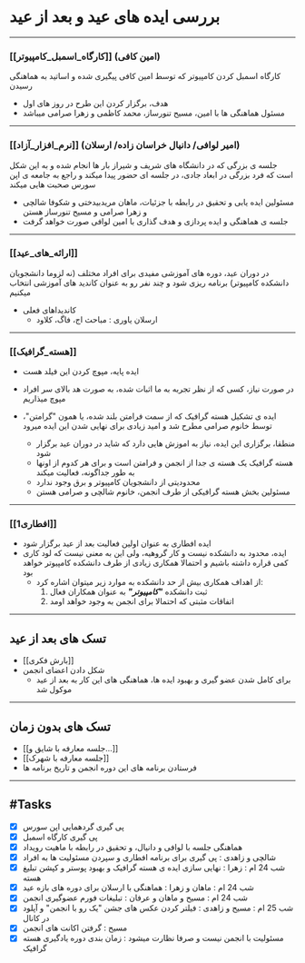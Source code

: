 # بررسی ایده های عید و بعد از عید


---
### [[کارگاه_اسمبل_کامپیوتر]] (امین کافی)

کارگاه اسمبل کردن کامپیوتر که توسط امین کافی پیگیری شده و اساتید به هماهنگی رسیدن
* هدف، برگزار کردن این طرح در روز های اول 
* مسئول هماهنگی ها با امین، مسیح تنورساز، محمد کاظمی و زهرا صرامی میباشد


---
### [[نرم_افزار_آزاد]] (امیر لوافی/ دانیال خراسان زاده/ ارسلان)

جلسه ی بزرگی که در دانشگاه های شریف و شیراز بار ها انجام شده و به این شکل است که فرد بزرگی در ابعاد جادی، در جلسه ای حضور پیدا میکند و راجع به جامعه ی اپن سورس صحبت هایی میکند
* مسئولین ایده یابی و تحقیق در رابطه با جزئیات، ماهان مریدبیدختی و شکوفا شالچی و زهرا صرامی و مسیح تنورساز هستن
* جلسه ی هماهنگی و ایده پردازی و هدف گذاری با امین لوافی صورت خواهد گرفت


---
### [[ارائه_های_عید]]

در دوران عید، دوره های آموزشی مفیدی برای افراد مختلف (نه لزوما دانشجویان دانشکده کامپیوتر) برنامه ریزی شود و چند نفر رو به عنوان کاندید های آموزشی انتخاب میکنیم

- کاندیداهای فعلی
	* ارسلان یاوری : مباحث اج، فاگ، کلاود


---
### [[هسته_گرافیک]]

* ایده پایه، مپوچ کردن این فیلد هست
* در صورت نیاز، کسی که از نظر تجربه به ما اثبات شده، به صورت هد بالای سر افراد مپوچ میذاریم


* ایده ی تشکیل هسته گرافیک که از سمت فرامتن بلند شده، یا همون "گرامتن"، توسط خانوم صرامی مطرح شد و امید زیادی برای نهایی شدن این ایده میرود
	* منطقا، برگزاری این ایده، نیاز به اموزش هایی دارد که شاید در دوران عید برگزار شود
	* هسته گرافیک یک هسته ی جدا از انجمن و فرامتن است و برای هر کدوم از اونها به طور جداگونه، فعالیت میکند
	* محدودیتی از دانشجویان کامپیوتر و برق وجود ندارد
	* مسئولین بخش هسته گرافیکی از طرف انجمن، خانوم شالچی و صرامی هستن


---
### [[افطاری1]]

* ایده افطاری به عنوان اولین فعالیت بعد از عید برگزار شود
* ایده، محدود به دانشکده نیست و کار گروهیه، ولی این به معنی نیست که لود کاری کمی قراره داشته باشیم و احتمالا همکاری زیادی از طرف دانشکده کامپیوتر خواهد بود
	* از اهداف همکاری بیش از حد دانشکده به موارد زیر میتوان اشاره کرد:
		1. ثبت دانشکده ***"کامپیوتر"*** به عنوان همکاران فعال
		2. اتفاقات مثبتی که احتمالا برای انجمن به وجود خواهد اومد


---
## تسک های بعد از عید

- [[بارش فکری]]
- شکل دادن اعضای انجمن
	- برای کامل شدن عضو گیری و بهبود ایده ها، هماهنگی های این کار به بعد از عید موکول شد


---
## تسک های بدون زمان

* [[جلسه معارفه با شایق و...]]
* [[جلسه معارفه با شهرک]]
* فرستادن برنامه های این دوره انجمن و تاریخ برنامه ها


---
## #Tasks

- [x] پی گیری گردهمایی اپن سورس
- [x] پی گیری کارگاه اسمبل
- [x] هماهنگی جلسه با لوافی و دانیال، و تحقیق در رابطه با ماهیت رویداد
- [x] شالچی و زاهدی : پی گیری برای برنامه افطاری و سپردن مسئولیت ها به افراد
- [x] شب 24 ام : زهرا : نهایی سازی ایده ی هسته گرافیک و بهبود پوستر و کپشن تبلیغ هسته
- [x] شب 24 ام : ماهان و زهرا : هماهنگی با ارسلان برای دوره های بازه عید
- [x] شب 24 ام : مسیح و ماهان و عرفان : تبلیغات فورم عضوگیری انجمن
- [x] شب 25 ام : مسیح و زاهدی : فیلتر کردن عکس های جشن "یک رو با انجمن" و آپلود در کانال
- [x] مسیح : گرفتن اکانت های انجمن
- [x] مسئولیت با انجمن نیست و صرفا نظارت میشود : زمان بندی دوره یادگیری هسته گرافیک